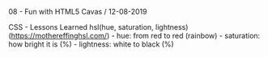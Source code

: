 08 - Fun with HTML5 Cavas / 12-08-2019

CSS - Lessons Learned
    hsl(hue, saturation, lightness) (https://mothereffinghsl.com/)
        - hue: from red to red (rainbow)
        - saturation: how bright it is (%)
        - lightness: white to black (%)